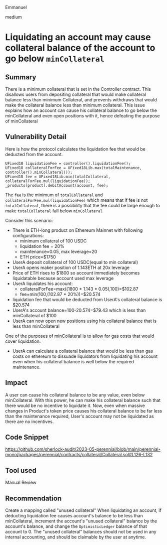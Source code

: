 Emmanuel

medium

# Liquidating an account may cause collateral balance of the account to go below `minCollateral`

## Summary
There is a minimum collateral that is set in the Controller contract. This disallows users from depositing collateral that would make collateral balance less than minimum Collateral, and prevents withdraws that would make the collateral balance less than minimum collateral.
This issue explains how an account can cause his collateral balance to go below the minCollateral and even open positions with it, hence defeating the purpose of minCollateral

## Vulnerability Detail
Here is how the protocol calculates the liquidation fee that would be deducted from the account.
```solidity
UFixed18 liquidationFee = controller().liquidationFee();
UFixed18 collateralForFee = UFixed18Lib.max(totalMaintenance, controller().minCollateral());
UFixed18 fee = UFixed18Lib.min(totalCollateral, collateralForFee.mul(liquidationFee)); 
_products[product].debitAccount(account, fee);
```
The `fee` is the minimum of `totalCollateral` and `collateralForFee.mul(liquidationFee)` which means that if fee is not `totalCollateral`, there is a possibility that the fee could be large enough to make `totalCollateral` fall below `minCollateral`

Consider this scenario:
- There is ETH-long product on Ethereum Mainnet with following configurations:
    - minimum collateral of 100 USDC
    - liquidation fee = 20%
    - maintenance=0.05, max leverage=20
    - ETH price=$1750
- UserA deposit collateral of 100 USDC(equal to min collateral)
- UserA opens maker position of 1.143ETH at 20x leverage
- Price of ETH rises to $1800 so account immediately becomes liquidatable because account used max leverage
- UserA liquidates his account:
    - collateralForFee=max((1800 * 1.143 * 0.05),100)=$102.87
    - fee=min(100,(102.87 * 20%))=$20.574
- liquidation fee that would be deducted from UserA's collateral balance is $20.574
- UserA's account balance=100-20.574=$79.43 which is less than minCollateral of $100
- UserA can now open new positions using his collateral balance that is less than minCollateral

One of the purposes of minCollateral is to allow for gas costs that would cover liquidation.
- UserA can calculate a collateral balance that would be less than gas costs on ethereum to dissuade liquidators from liquidating his account even when his collateral balance is well below the required maintenance.


## Impact
A user can cause his collateral balance to be any value, even below minCollateral. With this power, he can make his collateral balance such that there would be no incentive to liquidate it.
Now, even when massive changes in Product's token price causes his collateral balance to be far less than the maintenance required, User's account may not be liquidated as there are no incentives.

## Code Snippet
https://github.com/sherlock-audit/2023-05-perennial/blob/main/perennial-mono/packages/perennial/contracts/collateral/Collateral.sol#L126-L132


## Tool used

Manual Review

## Recommendation
Create a mapping called "unused collateral"
When liquidating an account, if deducting liquidation fee causes account's balance to be less than minCollateral, increment the account's "unused collateral" balance by the account's balance, and change the `OptimisticLedger` balance of that account to 0.
The "unused collateral" balances should not be used in any internal accounting, and should be claimable by the user at anytime.
